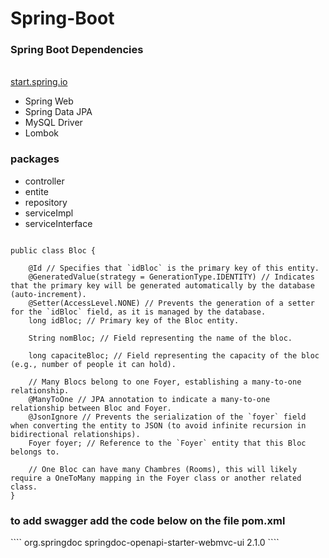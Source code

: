 # Spring-Boot

<h3>  Spring Boot Dependencies </h3>
<br>
<a href="https://start.spring.io/" target="_blank">start.spring.io</a>
<br>
<ul>
  <li> Spring Web </li>
  <li>Spring Data JPA</li>
    <li>MySQL Driver</li>
  <li>Lombok</li>
</ul>

<h3> packages </h3>

<ul>
  <li> controller </li>
  <li> entite </li>
  <li> repository </li>
  <li> serviceImpl </li>
   <li> serviceInterface </li> 
</ul>

````

public class Bloc {
    
    @Id // Specifies that `idBloc` is the primary key of this entity.
    @GeneratedValue(strategy = GenerationType.IDENTITY) // Indicates that the primary key will be generated automatically by the database (auto-increment).
    @Setter(AccessLevel.NONE) // Prevents the generation of a setter for the `idBloc` field, as it is managed by the database.
    long idBloc; // Primary key of the Bloc entity.
    
    String nomBloc; // Field representing the name of the bloc.
    
    long capaciteBloc; // Field representing the capacity of the bloc (e.g., number of people it can hold).

    // Many Blocs belong to one Foyer, establishing a many-to-one relationship.
    @ManyToOne // JPA annotation to indicate a many-to-one relationship between Bloc and Foyer.
    @JsonIgnore // Prevents the serialization of the `foyer` field when converting the entity to JSON (to avoid infinite recursion in bidirectional relationships).
    Foyer foyer; // Reference to the `Foyer` entity that this Bloc belongs to.

    // One Bloc can have many Chambres (Rooms), this will likely require a OneToMany mapping in the Foyer class or another related class.
}
````

<h3> to add swagger add the code below on the file pom.xml </h3>
````
        <dependency>
            <groupId>org.springdoc</groupId>
            <artifactId>springdoc-openapi-starter-webmvc-ui</artifactId>
            <version>2.1.0</version>
        </dependency>
````
